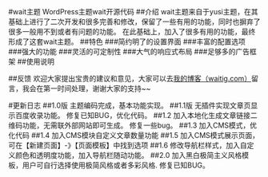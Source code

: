 #wait主题
WordPress主题wait开源代码
##介绍
wait主题来自于yusi主题，在其基础上进行了二次开发和很多完善和修改，保留了一些有用的功能，同时也摒弃了很多一般用不到或者有问题的功能。
在此基础上，加入了很多有用的功能，最终形成了这套wait主题。
##特色
###简约明了的设置界面
###丰富的配置选项
###强大的功能
###灵活的可定制性
###大气的响应式布局
###足够多的广告框架
##使用说明


##反馈
欢迎大家提出宝贵的建议和意见，大家可以去<a href='http://www.waitig.com'>我的博客（waitig.com）</a>留言，我会在第一时间处理，谢谢大家的支持~~

#更新日志
##1.0版
主题编码完成，基本功能实现。
##1.1版
无插件实现文章页显示百度收录功能。
修复已知BUG，优化代码。
##1.2
加入本地化生成文章链接二维码功能，无需联外部网站即可生成。
修复一些bug。
##1.3
加入CMS模式，优化代码
##1.4
加入CMS模块自定义文章数量功能
##1.5
加入CMS模式展示页面，可在【新建页面】-》【页面模板】中找到选项
##1.6
修改导航栏样式，加入自定义颜色和透明度功能，加入导航栏随动功能。
##2.0
加入黑白极简主义风格模板，用户可自行选择使用极简风格或者多彩风格.
修复已知BUG。

